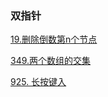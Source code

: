 ### 双指针

<a href="all_note/19. 删除倒数第n个节点.md">19.删除倒数第n个节点</a> 

<a href="all_note/349.两个数组的交集.md">349.两个数组的交集</a>

<a href="all_note/925. 长按键入.md">925. 长按键入</a>